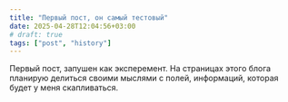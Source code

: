 ```yaml
---
title: "Первый пост, он самый тестовый"
date: 2025-04-28T12:04:56+03:00
# draft: true
tags: ["post", "history"]
---
```


Первый пост, запушен как эксперемент.
На страницах этого блога планирую делиться своими мыслями с полей, информаций, которая будет у меня скапливаться.
